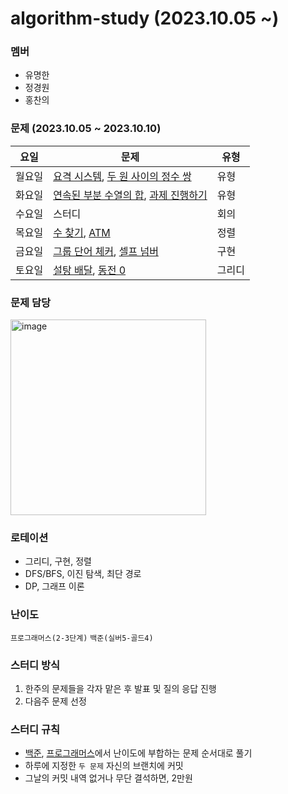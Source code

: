 # algorithm-study (2023.10.05 ~)
### 멤버
- 유명한
- 정경원
- 홍찬의

### 문제 (2023.10.05 ~ 2023.10.10)
| 요일   | 문제         | 유형|
|--------|--------------|----|
| 월요일 | [요격 시스템](https://school.programmers.co.kr/learn/courses/30/lessons/181188), [두 원 사이의 정수 쌍](https://school.programmers.co.kr/learn/courses/30/lessons/181187)   | 유형    |
| 화요일 | [연속된 부분 수열의 합](https://school.programmers.co.kr/learn/courses/30/lessons/178870), [과제 진행하기](https://school.programmers.co.kr/learn/courses/30/lessons/176962)   | 유형    |
| 수요일 | 스터디   | 회의    |
| 목요일 | [수 찾기](https://www.acmicpc.net/problem/1920), [ATM](https://www.acmicpc.net/problem/11399)   |  정렬   |
| 금요일 | [그룹 단어 체커](https://www.acmicpc.net/problem/1316), [셀프 넘버](https://www.acmicpc.net/problem/4673)   | 구현   |
| 토요일 | [설탕 배달](https://www.acmicpc.net/problem/2839), [동전 0](https://www.acmicpc.net/problem/11047)   | 그리디   |

### 문제 담당
<img width="313" alt="image" src="https://github.com/k-algorithm-study/algorithm-study/assets/75025163/9c50468b-7efc-4087-af8d-0b56225a20ca">

### 로테이션
- 그리디, 구현, 정렬
- DFS/BFS, 이진 탐색, 최단 경로
- DP, 그래프 이론

### 난이도
`프로그래머스(2-3단계)`
`백준(실버5-골드4)`

### 스터디 방식
1. 한주의 문제들을 각자 맡은 후 발표 및 질의 응답 진행
2. 다음주 문제 선정 

### 스터디 규칙
- [백준](https://www.acmicpc.net/problem/tags), [프로그래머스](https://school.programmers.co.kr/learn/challenges?order=recent&page=1&levels=2)에서 난이도에 부합하는 문제 순서대로 풀기
- 하루에 지정한 `두 문제` 자신의 브랜치에 커밋
- 그날의 커밋 내역 없거나 무단 결석하면, 2만원
